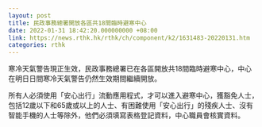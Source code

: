 ```yaml
---
layout: post
title: 民政事務總署開放各區共18間臨時避寒中心
date: 2022-01-31 18:42:20.000000000 +08:00
link: https://news.rthk.hk/rthk/ch/component/k2/1631483-20220131.htm
categories: rthk
---
```


寒冷天氣警告現正生效，民政事務總署已在各區開放共18間臨時避寒中心，中心在明日日間寒冷天氣警告仍然生效期間繼續開放。

所有人必須使用「安心出行」流動應用程式，才可以進入避寒中心，獲豁免人士，包括12歲以下和65歲或以上的人士、有困難使用「安心出行」的殘疾人士、沒有智能手機的人士等除外，他們必須填寫表格登記資料，中心職員會核實資料。
